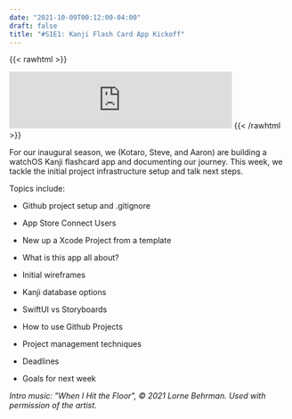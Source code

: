 ```yaml
---
date: "2021-10-09T00:12:00-04:00"
draft: false
title: "#S1E1: Kanji Flash Card App Kickoff"
---
```


{{< rawhtml >}}
<iframe src="https://anchor.fm/side-project-spotlight/embed/episodes/S1E1-Kanji-Flash-Card-App-Kickoff-e18i45f" height="102px" width="400px" frameborder="0" scrolling="no"></iframe>
{{< /rawhtml >}}

For our inaugural season, we (Kotaro, Steve, and Aaron) are building a watchOS Kanji flashcard app and documenting our journey. This week, we tackle the initial project infrastructure setup and talk next steps.

Topics include:

- Github project setup and .gitignore

- App Store Connect Users

- New up a Xcode Project from a template

- What is this app all about?

- Initial wireframes

- Kanji database options

- SwiftUI vs Storyboards

- How to use Github Projects

- Project management techniques

- Deadlines

- Goals for next week

*Intro music: "When I Hit the Floor", © 2021 Lorne Behrman. Used with permission of the artist.*

